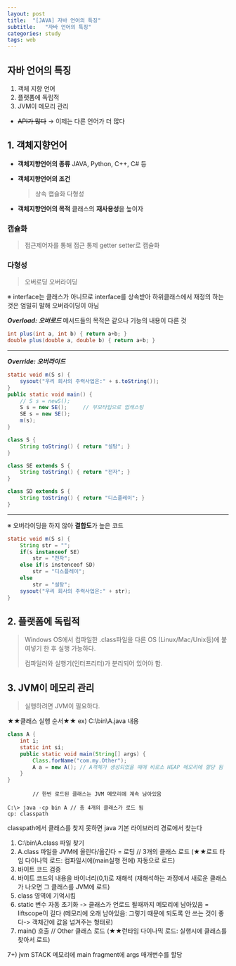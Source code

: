 ```yaml
---
layout: post
title:  "[JAVA] 자바 언어의 특징"
subtitle:   "자바 언어의 특징"
categories: study
tags: web
---
```


## 자바 언어의 특징

1. 객체 지향 언어
2. 플랫폼에 독립적
3. JVM이 메모리 관리
* ~~API가 많다~~ → 이제는 다른 언어가 더 많다

## 1. 객체지향언어
* **객체지향언어의 종류**
JAVA, Python, C++, C# 등

* **객체지향언어의 조건**
	>상속
캡슐화
다형성	

* **객체지향언어의 목적**
클래스의 **재사용성**을 높이자

### 캡슐화

>접근제어자를 통해 접근 통제
getter setter로 캡슐화

### 다형성
>오버로딩 
오버라이딩

※ interface는 클래스가 아니므로 interface를 상속받아 하위클래스에서 재정의 하는 것은  엄밀히 말해 오버라이딩이 아님

***Overload: 오버로드***
메서드들의 목적은 같으나 기능의 내용이 다른 것
```JAVA
int plus(int a, int b) { return a+b; }
double plus(double a, double b) { return a+b; }
```
---

***Override: 오버라이드***
```JAVA
static void m(S s) {
	sysout("우리 회사의 주력사업은:" + s.toString());
}
public static void main() {
	// S s = newS();
	S s = new SE(); 	// 부모타입으로 업캐스팅
	SE s = new SE();
	m(s);		
}
```
```JAVA
class S {
	String toString() { return "설탕"; }
}

class SE extends S {
	String toString() { return "전자"; }
}

class SD extends S {
	String toString() { return "디스플레이"; }
}
```
---
※ 오버라이딩을 하지 않아 **결합도**가 높은 코드
```JAVA
static void m(S s) {
	String str = "";
	if(s instanceof SE)
		str = "전자";
	else if(s instenceof SD)
		str = "디스플레이";
	else 
		str = "설탕";
	sysout("우리 회사의 주력사업은:" + str);
}
```

## 2. 플랫폼에 독립적

>Windows OS에서 컴파일한 .class파일을 다른 OS (Linux/Mac/Unix등)에 붙여넣기 한 후 실행 가능하다.
>
>컴파일러와 실행기(인터프리터)가 분리되어 있어야 함.
>

## 3. JVM이 메모리 관리

>실행하려면 JVM이 필요하다.

★★클래스 실행 순서★★
ex) 
C:\bin\A.java 내용
```JAVA
class A {
	int i;
	static int si;
	public static void main(String[] args) {
		Class.forName("com.my.Other");
		A a = new A(); // A객체가 생성되었을 때에 비로소 HEAP 메모리에 할당 됨
	}
}
```
			// 한번 로드된 클래스는 JVM 메모리에 계속 남아있음
```
C:\> java -cp bin A	// 총 4개의 클래스가 로드 됨
cp: classpath
```
classpath에서 클래스를 찾지 못하면 java 기본 라이브러리 경로에서 찾는다

1) C:\bin\A.class 파일 찾기
2) A.class 파일을 JVM에 올린다/옮긴다 = 로딩	// 3개의 클래스 로드
(★★로드 타임 다이나믹 로드: 컴파일시에(main실행 전에) 자동으로 로드)
3) 바이트 코드 검증
4) 바이트 코드의 내용을 바이너리(0,1)로 재해석 
(재해석하는 과정에서 새로운 클래스가 나오면 그 클래스를 JVM에 로드)
5) class 영역에 기억시킴 
6) static 변수 자동 초기화 -> 클래스가 언로드 될때까지 메모리에 남아있음 = liftscope이 길다
(메모리에 오래 남아있음: 그렇기 때문에 되도록 안 쓰는 것이 좋다-> 객체간에 값을 넘겨주는 형태로)
7) main() 호출		// Other 클래스 로드
(★★런타임 다이나믹 로드: 실행시에 클래스를 찾아서 로드)


7+) jvm STACK 메모리에 main fragment에 args 매개변수를 할당


<!--stackedit_data:
eyJoaXN0b3J5IjpbMTMyMDQ5MDA0MiwtMTUyODY0NTI5OCwtMT
A2MjA3NzE4M119
-->